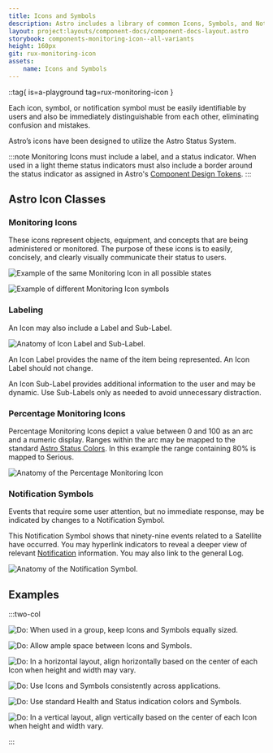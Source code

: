 ```yaml
---
title: Icons and Symbols
description: Astro includes a library of common Icons, Symbols, and Notification Symbols. Persistent use of these will help ensure users are presented with consistent and meaningful information across applications.
layout: project:layouts/component-docs/component-docs-layout.astro
storybook: components-monitoring-icon--all-variants
height: 160px
git: rux-monitoring-icon
assets:
    name: Icons and Symbols
---
```


::tag{ is=a-playground tag=rux-monitoring-icon }

Each icon, symbol, or notification symbol must be easily identifiable by users and also be immediately distinguishable from each other, eliminating confusion and mistakes.

Astro’s icons have been designed to utilize the Astro Status System.

:::note
Monitoring Icons must include a label, and a status indicator. When used in a light theme status indicators must also include a border around the status indicator as assigned in Astro's [Component Design Tokens](design-tokens/component).
:::

## Astro Icon Classes

### Monitoring Icons

These icons represent objects, equipment, and concepts that are being administered or monitored. The purpose of these icons is to easily, concisely, and clearly visually communicate their status to users.

![Example of the same Monitoring Icon in all possible states](/img/components/icons-monitoring-1.png "Example of the same monitoring icon in all possible states")

![Example of different Monitoring Icon symbols](/img/components/icons-monitoring-2.png "Example of different monitoring icon symbols")

### Labeling

An Icon may also include a Label and Sub-Label.

![Anatomy of Icon Label and Sub-Label.](/img/components/icons-labeling.png "Anatomy of Icon Label and Sub-Label.")

An Icon Label provides the name of the item being represented. An Icon Label should not change.

An Icon Sub-Label provides additional information to the user and may be dynamic. Use Sub-Labels only as needed to avoid unnecessary distraction.

### Percentage Monitoring Icons

Percentage Monitoring Icons depict a value between 0 and 100 as an arc and a numeric display. Ranges within the arc may be mapped to the standard [Astro Status Colors](/patterns/status-system). In this example the range containing 80% is mapped to Serious.

![Anatomy of the Percentage Monitoring Icon](/img/components/percentage-monitoring-graphic.png "Anatomy of the Percentage Monitoring Icon")

### Notification Symbols

Events that require some user attention, but no immediate response, may be indicated by changes to a Notification Symbol.

This Notification Symbol shows that ninety-nine events related to a Satellite have occurred. You may hyperlink indicators to reveal a deeper view of relevant [Notification](/patterns/notifications) information. You may also link to the general Log.

![Anatomy of the Notification Symbol.](/img/components/notifications-symbol.png "Anatomy of the Notification Symbol.")

## Examples

:::two-col

![Do: When used in a group, keep Icons and Symbols equally sized.](/img/components/icons-do-1.png "Do: When used in a group, keep Icons and Symbols equally sized.")

![Do: Allow ample space between Icons and Symbols.](/img/components/icons-do-2.png "Do: Allow ample space between Icons and Symbols.")

![Do: In a horizontal layout, align horizontally based on the center of each Icon when height and width may vary.](/img/components/icons-do-3.png "Do: In a horizontal layout, align horizontally based on the center of each Icon when height and width may vary.")

![Do: Use Icons and Symbols consistently across applications.](/img/components/icons-do-4.png "Do: Use Icons and Symbols consistently across applications.")

![Do: Use standard Health and Status indication colors and Symbols.](/img/components/icons-do-5.png "Do: Use standard Health and Status indication colors and Symbols.")

![Do: In a vertical layout, align vertically based on the center of each Icon when height and width vary.](/img/components/icons-do-6.png "Do: In a vertical layout, align vertically based on the center of each Icon when height and width vary.")

:::
